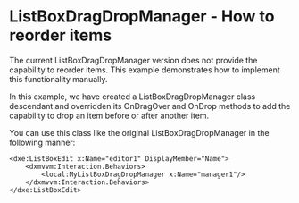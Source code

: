 # ListBoxDragDropManager - How to reorder items


<p>The current ListBoxDragDropManager version does not provide the capability to reorder items. This example demonstrates how to implement this functionality manually.</p>
<p>In this example, we have created a ListBoxDragDropManager class descendant and overridden its OnDragOver and OnDrop methods to add the capability to drop an item before or after another item.</p>
<p>You can use this class like the original ListBoxDragDropManager in the following manner:</p>


```xaml
<dxe:ListBoxEdit x:Name="editor1" DisplayMember="Name">
	<dxmvvm:Interaction.Behaviors>
		<local:MyListBoxDragDropManager x:Name="manager1"/>
	</dxmvvm:Interaction.Behaviors>
</dxe:ListBoxEdit>
```



<br/>


